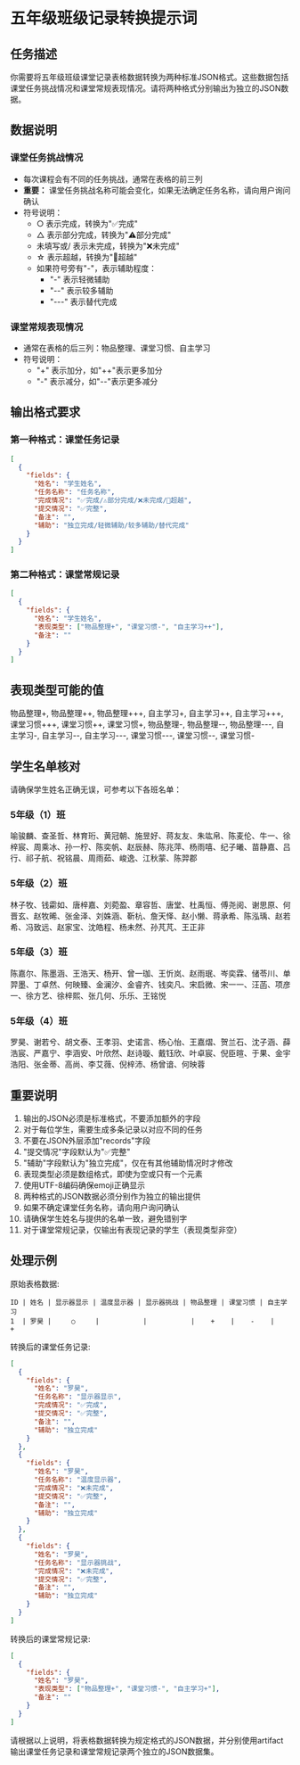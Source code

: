 # 五年级班级记录转换提示词

## 任务描述
你需要将五年级班级课堂记录表格数据转换为两种标准JSON格式。这些数据包括课堂任务挑战情况和课堂常规表现情况。请将两种格式分别输出为独立的JSON数据。

## 数据说明

### 课堂任务挑战情况
- 每次课程会有不同的任务挑战，通常在表格的前三列
- **重要：** 课堂任务挑战名称可能会变化，如果无法确定任务名称，请向用户询问确认
- 符号说明：
  - ○ 表示完成，转换为"✅完成"
  - △ 表示部分完成，转换为"⚠️部分完成"
  - 未填写或/ 表示未完成，转换为"❌未完成"
  - ☆ 表示超越，转换为"💜超越"
  - 如果符号旁有"-"，表示辅助程度：
    - "-" 表示轻微辅助
    - "--" 表示较多辅助
    - "---" 表示替代完成

### 课堂常规表现情况
- 通常在表格的后三列：物品整理、课堂习惯、自主学习
- 符号说明：
  - "+" 表示加分，如"++"表示更多加分
  - "-" 表示减分，如"--"表示更多减分

## 输出格式要求

### 第一种格式：课堂任务记录

```json
[
  {
    "fields": {
      "姓名": "学生姓名",
      "任务名称": "任务名称",
      "完成情况": "✅完成/⚠️部分完成/❌未完成/💜超越",
      "提交情况": "✅完整",
      "备注": "",
      "辅助": "独立完成/轻微辅助/较多辅助/替代完成"
    }
  }
]
```

### 第二种格式：课堂常规记录

```json
[
  {
    "fields": {
      "姓名": "学生姓名",
      "表现类型": ["物品整理+", "课堂习惯-", "自主学习++"],
      "备注": ""
    }
  }
]
```

## 表现类型可能的值
物品整理+, 物品整理++, 物品整理+++, 自主学习+, 自主学习++, 自主学习+++, 课堂习惯+++, 课堂习惯++, 课堂习惯+, 物品整理-, 物品整理--, 物品整理---, 自主学习-, 自主学习--, 自主学习---, 课堂习惯---, 课堂习惯--, 课堂习惯-

## 学生名单核对

请确保学生姓名正确无误，可参考以下各班名单：

### 5年级（1）班
喻骏麟、查圣哲、林育珩、黄冠朝、施昱好、蒋友友、朱竑帛、陈麦伦、牛一、徐梓宸、周乘冰、孙一柠、陈奕帆、赵辰赫、陈兆萍、杨雨嘻、纪子曦、苗静嘉、吕行、祁子航、祝铭晨、周雨茹、峻逸、江秋蒙、陈羿郡

### 5年级（2）班
林子牧、钱霦如、唐梓嘉、刘菀盈、章容哲、唐堂、杜禹恒、傅尧阅、谢思原、何晋玄、赵牧晞、张金泽、刘姝涵、靳杭、詹天怿、赵小懒、蒋承希、陈泓瑀、赵若希、冯致远、赵家宝、沈皓程、杨未然、孙芃芃、王正非

### 5年级（3）班
陈嘉尔、陈墨涵、王浩天、杨开、曾一珈、王忻岚、赵雨珉、岑奕霖、储苓川、单羿墨、丁卓然、何映臻、金澜汐、金睿齐、钱奕凡、宋启微、宋一一、汪菡、项彦一、徐方艺、徐梓熙、张几何、乐乐、王铭悦

### 5年级（4）班
罗昊、谢若兮、胡文泰、王孝羽、史诺言、杨心怡、王嘉熠、贺兰石、沈子涵、薛浩宸、严嘉宁、李涵安、叶欣然、赵诗璇、戴钰欣、叶卓宸、倪臣暄、于果、金宇浩阳、张金蒂、高尚、李艾薇、倪梓沛、杨曾谙、何映蓉

## 重要说明
1. 输出的JSON必须是标准格式，不要添加额外的字段
2. 对于每位学生，需要生成多条记录以对应不同的任务
3. 不要在JSON外层添加"records"字段
4. "提交情况"字段默认为"✅完整"
5. "辅助"字段默认为"独立完成"，仅在有其他辅助情况时才修改
6. 表现类型必须是数组格式，即使为空或只有一个元素
7. 使用UTF-8编码确保emoji正确显示
8. 两种格式的JSON数据必须分别作为独立的输出提供
9. 如果不确定课堂任务名称，请向用户询问确认
10. 请确保学生姓名与提供的名单一致，避免错别字
11. 对于课堂常规记录，仅输出有表现记录的学生（表现类型非空）

## 处理示例

原始表格数据:
```
ID | 姓名 | 显示器显示 | 温度显示器 | 显示器挑战 | 物品整理 | 课堂习惯 | 自主学习
1  | 罗昊 |     ○     |           |           |    +    |    -    |    +
```

转换后的课堂任务记录:
```json
[
  {
    "fields": {
      "姓名": "罗昊",
      "任务名称": "显示器显示",
      "完成情况": "✅完成",
      "提交情况": "✅完整",
      "备注": "",
      "辅助": "独立完成"
    }
  },
  {
    "fields": {
      "姓名": "罗昊",
      "任务名称": "温度显示器",
      "完成情况": "❌未完成",
      "提交情况": "✅完整",
      "备注": "",
      "辅助": "独立完成"
    }
  },
  {
    "fields": {
      "姓名": "罗昊",
      "任务名称": "显示器挑战",
      "完成情况": "❌未完成",
      "提交情况": "✅完整",
      "备注": "",
      "辅助": "独立完成"
    }
  }
]
```

转换后的课堂常规记录:
```json
[
  {
    "fields": {
      "姓名": "罗昊",
      "表现类型": ["物品整理+", "课堂习惯-", "自主学习+"],
      "备注": ""
    }
  }
]
```

请根据以上说明，将表格数据转换为规定格式的JSON数据，并分别使用artifact输出课堂任务记录和课堂常规记录两个独立的JSON数据集。